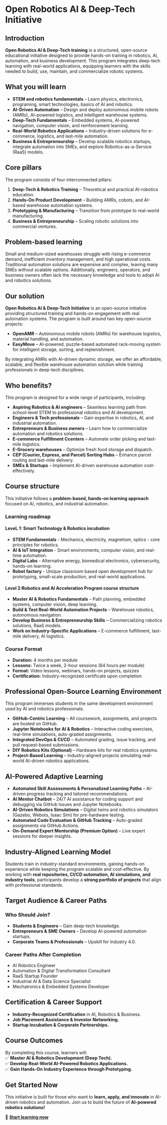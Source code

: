 # Open Robotics AI & Deep-Tech Initiative  

## Introduction  
**Open Robotics AI & Deep-Tech training** is a structured, open-source educational initiative designed to provide hands-on training in robotics, AI, automation, and business development. This program integrates deep-tech learning with real-world applications, equipping learners with the skills needed to build, use, maintain, and commercialize robotic systems.  

## What you will learn  
- **STEM and robotics fundamentals** – Learn physics, electronics, programing, smart technologies, basics of AI and robotics.
- **AI-Driven Automation** – Design and deploy autonomous mobile robots (AMRs), AI-powered logistics, and intelligent warehouse systems.  
- **Deep-Tech Fundamentals** – Embedded systems, AI-powered navigation, computer vision, and reinforcement learning.  
- **Real-World Robotics Applications** – Industry-driven solutions for e-commerce, logistics, and last-mile automation.  
- **Business & Entrepreneurship** – Develop scalable robotics startups, integrate automation into SMEs, and explore Robotics-as-a-Service (RaaS) models.  

## Core pillars  
The program consists of four interconnected pillars:  
1. **Deep-Tech & Robotics Training** – Theoretical and practical AI-robotics education.  
2. **Hands-On Product Development** – Building AMRs, cobots, and AI-based warehouse automation systems.
3. **Prototyping & Manufacturing** – Transition from prototype to real-world manufacturing.
4. **Business & Entrepreneurship** – Scaling robotic solutions into commercial ventures.  

## Problem-based learning  
Small and medium-sized warehouses struggle with rising e-commerce demand, inefficient inventory management, and high operational costs. Traditional automation solutions are expensive and complex, leaving many SMEs without scalable options. Additionally, engineers, operators, and business owners often lack the necessary knowledge and tools to adopt AI and robotics solutions.  

## Our solution  
**Open Robotics AI & Deep-Tech Initiative** is an open-source initiative providing structured training and hands-on engagement with real automation systems. The program is built around two key open-source projects:  

- **OpenAMR** – Autonomous mobile robots (AMRs) for warehouse logistics, material handling, and automation.  
- **EasyMove** – AI-powered, puzzle-based automated rack-moving system for intelligent storage, sorting, and replenishment.  

By integrating AMRs with AI-driven dynamic storage, we offer an affordable, scalable, and flexible warehouse automation solution while training professionals in deep-tech disciplines.  

## Who benefits?  
This program is designed for a wide range of participants, including:  

- **Aspiring Robotics & AI engineers** – Seamless learning path from school-level STEM to professional robotics and AI development.
- **Engineers & Tech professionals** – Gain expertise in robotics, AI, and industrial automation.  
- **Entrepreneurs & Business owners** – Learn how to commercialize automation and robotics solutions.  
- **E-commerce Fulfillment Ccenters** – Automate order picking and last-mile logistics.  
- **E-Grocery warehouses** – Optimize fresh food storage and dispatch.  
- **CEP (Courier, Express, and Parcel) Sorting Hubs** – Enhance parcel routing and last-mile delivery.  
- **SMEs & Startups** – Implement AI-driven warehouse automation cost-effectively.  

## Course structure  
This initiative follows a **problem-based, hands-on learning approach** focused on AI, robotics, and industrial automation.  

### **Learning roadmap** 

#### LeveL 1: Smart Technology & Robotics incubation
- **STEM Fundamentals** - Mechanics, electricity, magnetism, optics - core principles for robotics.
- **AI & IoT Integration** - Smart environments, computer vision, and real-time automation.
- **Digital Labs** - Alternative energy, biomedical electronics, cybersecurity, hands-on learning.
- **Robot factory** - Unique classroom based open development hub for prototyping, small-scale production, and real-world applications.

#### Level 2:Robotics and AI Acceleration Program course structure
- **Master AI & Robotics Fundamentals** – Path planning, embedded systems, computer vision, deep learning.  
- **Build & Test Real-World Automation Projects** – Warehouse robotics, autonomous navigation.  
- **Develop Business & Entrepreneurship Skills** – Commercializing robotics solutions, RaaS models.  
- **Work on Industry-Specific Applications** – E-commerce fulfillment, last-mile delivery, AI logistics.  

### **Course Format**  
- **Duration:** 4 months per module  
- **Lessons:** Twice a week, 2-hour sessions (64 hours per module)  
- **Format:** Video lessons, webinars, hands-on projects, quizzes  
- **Certification:** Industry-recognized certificate upon completion  

## Professional Open-Source Learning Environment  
This program immerses students in the same development environment used by AI and robotics professionals.  

- **GitHub-Centric Learning** – All coursework, assignments, and projects are hosted on GitHub.  
- **Jupyter Notebooks for AI & Robotics** – Interactive coding exercises, real-time simulations, auto-graded assignments.  
- **Integrated DevOps & CI/CD** – Automated grading, issue tracking, and pull request-based submissions.  
- **DIY Robotics Kits (Optional)** – Hardware kits for real robotics systems.  
- **Project-Based Learning** – Industry-aligned projects simulating real-world AI-driven robotics applications.  

## AI-Powered Adaptive Learning  
- **Automated Skill Assessments & Personalized Learning Paths** – AI-driven progress tracking and tailored recommendations.  
- **AI Mentor Chatbot** – 24/7 AI assistance for coding support and debugging via GitHub Issues and Jupyter Notebooks.  
- **AI-Driven Robotics Simulations** – Digital twins and robotics simulators (Gazebo, Webots, Isaac Sim) for pre-hardware testing.  
- **Automated Code Evaluation & GitHub Tracking** – Auto-graded assignments via GitHub Actions.  
- **On-Demand Expert Mentorship (Premium Option)** – Live expert sessions for deeper insights.  

## Industry-Aligned Learning Model  
Students train in industry-standard environments, gaining hands-on experience while keeping the program scalable and cost-effective. By working with **real repositories, CI/CD automation, AI simulations, and industry tools**, participants develop a **strong portfolio of projects** that align with professional standards.  

## Target Audience & Career Paths  
### **Who Should Join?**  
- **Students & Engineers** – Gain deep-tech knowledge.  
- **Entrepreneurs & SME Owners** – Develop AI-powered automation startups.  
- **Corporate Teams & Professionals** – Upskill for Industry 4.0.  

### **Career Paths After Completion**  
- AI Robotics Engineer  
- Automation & Digital Transformation Consultant  
- RaaS Startup Founder  
- Industrial AI & Data Science Specialist  
- Mechatronics & Embedded Systems Developer  

## Certification & Career Support  
- **Industry-Recognized Certification** in AI, Robotics & Business.  
- **Job Placement Assistance & Investor Networking.**  
- **Startup Incubation & Corporate Partnerships.**  

## Course Outcomes  
By completing this course, learners will:  
✅ **Master AI & Robotics Development (Deep Tech).**  
✅ **Develop Real-World AI-Powered Robotics Applications.**  
✅ **Gain Hands-On Industry Experience through Prototyping.**  

## Get Started Now  
This initiative is built for those who want to **learn, apply, and innovate** in AI-driven robotics and automation. Join us to build the future of **AI-powered robotics solutions!**  


📖 **[Start learning now](../getting_started)**
